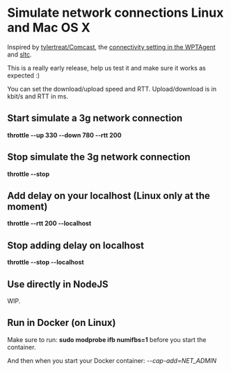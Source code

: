 # Simulate network connections Linux and Mac OS X
Inspired by [tylertreat/Comcast](https://github.com/tylertreat/Comcast), the [connectivity setting in the WPTAgent](https://github.com/WPO-Foundation/wptagent/blob/master/internal/traffic_shaping.py) and [sltc](https://github.com/sitespeedio/sltc).

This is a really early release, help us test it and make sure it works as expected :)

You can set the download/upload speed and RTT. Upload/download is in kbit/s and RTT in ms.

## Start simulate a 3g network connection

**throttle --up 330 --down 780 --rtt 200**

## Stop simulate the 3g network connection
**throttle --stop**

## Add delay on your localhost (Linux only at the moment)

**throttle --rtt 200 --localhost**

## Stop adding delay on localhost
**throttle --stop --localhost**

## Use directly in NodeJS
WIP.

## Run in Docker (on Linux)

Make sure to run: **sudo modprobe ifb numifbs=1** before you start the container.

And then when you start your Docker container: *--cap-add=NET_ADMIN*
